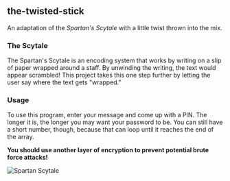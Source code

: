 the-twisted-stick
-
An adaptation of the *Spartan's Scytale* with a little twist thrown into the mix.

### The Scytale

The Spartan's Scytale is an encoding system that works by writing on a slip of paper wrapped around a staff. By unwinding the writing, the text would appear scrambled! This project takes this one step further by letting the user say where the text gets "wrapped."

### Usage

To use this program, enter your message and come up with a PIN. The longer it is, the longer you may want your password to be. You can still have a short number, though, because that can loop until it reaches the end of the array.

**You should use another layer of encryption to prevent potential brute force attacks!**

![Spartan Scytale](https://upload.wikimedia.org/wikipedia/commons/5/51/Skytale.png)
